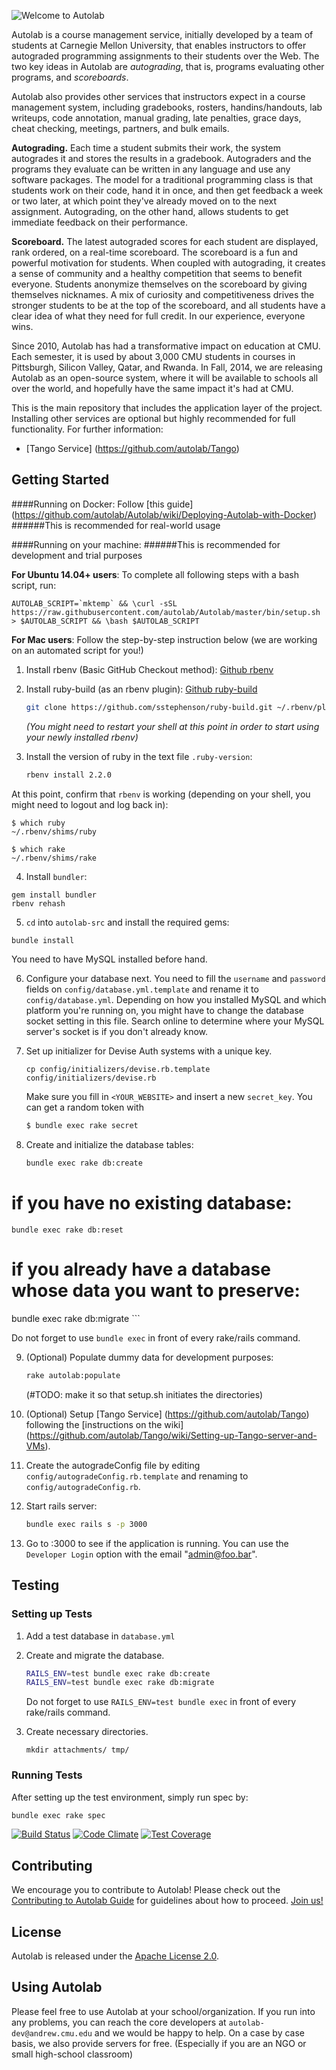 ![Welcome to Autolab](https://github.com/autolab/Autolab/blob/master/public/images/autolab_logo.png)

Autolab is a course management service, initially developed by a team of students at Carnegie Mellon University, that enables instructors to offer autograded programming assignments to their students over the Web. The two key ideas in Autolab are *autograding*, that is, programs evaluating other programs, and *scoreboards*.

Autolab also provides other services that instructors expect in a course management system, including gradebooks, rosters, handins/handouts, lab writeups, code annotation, manual grading, late penalties, grace days, cheat checking, meetings, partners, and bulk emails.

**Autograding.** Each time a student submits their work, the system autogrades it and stores the results in a gradebook. Autograders and the programs they evaluate can be written in any language and use any software packages. The model for a traditional programming class is that students work on their code, hand it in once, and then get feedback a week or two later, at which point they've already moved on to the next assignment. Autograding, on the other hand, allows students to get immediate feedback on their performance.

**Scoreboard.** The latest autograded scores for each student are displayed, rank ordered, on a real-time scoreboard. The scoreboard is a fun and powerful motivation for students. When coupled with autograding, it creates a sense of community and a healthy competition that seems to benefit everyone. Students anonymize themselves on the scoreboard by giving themselves nicknames. A mix of curiosity and competitiveness drives the stronger students to be at the top of the scoreboard, and all students have a clear idea of what they need for full credit. In our experience, everyone wins.

Since 2010, Autolab has had a transformative impact on education at CMU. Each semester, it is used by about 3,000 CMU students in courses in Pittsburgh, Silicon Valley, Qatar, and Rwanda. In Fall, 2014, we are releasing Autolab as an open-source system, where it will be available to schools all over the world, and hopefully have the same impact it's had at CMU.

This is the main repository that includes the application layer of the project. Installing other services are optional but highly recommended for full functionality. For further information:

* [Tango Service] (https://github.com/autolab/Tango)


## Getting Started
####Running on Docker: Follow [this guide] (https://github.com/autolab/Autolab/wiki/Deploying-Autolab-with-Docker)
######This is recommended for real-world usage

####Running on your machine:
######This is recommended for development and trial purposes

__For Ubuntu 14.04+ users__: To complete all following steps with a bash script, run:
```
AUTOLAB_SCRIPT=`mktemp` && \curl -sSL https://raw.githubusercontent.com/autolab/Autolab/master/bin/setup.sh > $AUTOLAB_SCRIPT && \bash $AUTOLAB_SCRIPT
```

__For Mac users__: Follow the step-by-step instruction below (we are working on an automated script for you!)

1. Install rbenv (Basic GitHub Checkout method): [Github rbenv](https://github.com/sstephenson/rbenv)


2. Install ruby-build (as an rbenv plugin): [Github ruby-build](https://github.com/sstephenson/ruby-build)
	```sh
	git clone https://github.com/sstephenson/ruby-build.git ~/.rbenv/plugins/ruby-build
	```

	_(You might need to restart your shell at this point in order to start using your newly installed rbenv)_
3. Install the version of ruby in the text file `.ruby-version`:
	```sh
	rbenv install 2.2.0
	```
 At this point, confirm that `rbenv` is working (depending on your shell, you might need to logout and log back in):

  ```
  $ which ruby
  ~/.rbenv/shims/ruby

  $ which rake
  ~/.rbenv/shims/rake
  ```

4. Install `bundler`:

  ```
  gem install bundler
  rbenv rehash
  ```

5. `cd` into `autolab-src` and install the required gems:

  ```sh
  bundle install
  ```
  You need to have MySQL installed before hand.


6.  Configure your database next. You need to fill the `username` and `password` fields on 		`config/database.yml.template` and rename it to `config/database.yml`. Depending on how you installed MySQL and which platform you're running on, you might have to change the database socket setting in this file. Search online to determine where your MySQL server's socket is if you don't already know.

7. Set up initializer for Devise Auth systems with a unique key.
   
   ```console
   cp config/initializers/devise.rb.template config/initializers/devise.rb
   ```

   Make sure you fill in `<YOUR_WEBSITE>` and insert a new `secret_key`. You can get a random token with
  
   ```sh
   $ bundle exec rake secret
   ```

8. Create and initialize the database tables:

	```sh
	bundle exec rake db:create
  # if you have no existing database:
	bundle exec rake db:reset
  # if you already have a database whose data you want to preserve:
  bundle exec rake db:migrate
	```

  Do not forget to use `bundle exec` in front of every rake/rails command.


9. (Optional) Populate dummy data for development purposes:

	```sh
	rake autolab:populate
	```

	(#TODO: make it so that setup.sh initiates the directories)


10. (Optional) Setup [Tango Service] (https://github.com/autolab/Tango) following the [instructions on the wiki] (https://github.com/autolab/Tango/wiki/Setting-up-Tango-server-and-VMs).

11. Create the autogradeConfig file by editing `config/autogradeConfig.rb.template` and renaming to  `config/autogradeConfig.rb`.

12. Start rails server:

	```sh
	bundle exec rails s -p 3000
	```

13. Go to <yoururl>:3000 to see if the application is running. You can use the `Developer Login` option with the email "admin@foo.bar".


## Testing

### Setting up Tests

1. Add a test database in `database.yml`

2. Create and migrate the database.
	```sh
	RAILS_ENV=test bundle exec rake db:create
	RAILS_ENV=test bundle exec rake db:migrate
	```
   Do not forget to use `RAILS_ENV=test bundle exec` in front of every rake/rails command.

3. Create necessary directories.

	```
	mkdir attachments/ tmp/
	```

### Running Tests

After setting up the test environment, simply run spec by:

```sh
bundle exec rake spec
```


[![Build Status](https://travis-ci.org/autolab/Autolab.svg)](https://travis-ci.org/autolab/Autolab) [![Code Climate](https://codeclimate.com/github/autolab/Autolab/badges/gpa.svg)](https://codeclimate.com/github/autolab/Autolab) [![Test Coverage](https://codeclimate.com/github/autolab/Autolab/badges/coverage.svg)](https://codeclimate.com/github/autolab/Autolab)

## Contributing

We encourage you to contribute to Autolab! Please check out the
[Contributing to Autolab Guide](https://github.com/autolab/Autolab/blob/master/CONTRIBUTING.md) for guidelines about how to proceed. [Join us!](http://contributors.autolabproject.org)



## License

Autolab is released under the [Apache License 2.0](http://opensource.org/licenses/Apache-2.0).

## Using Autolab

Please feel free to use Autolab at your school/organization. If you run into any problems, you can reach the core developers at `autolab-dev@andrew.cmu.edu` and we would be happy to help. On a case by case basis, we also provide servers for free. (Especially if you are an NGO or small high-school classroom)
